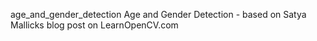 age_and_gender_detection
Age and Gender Detection - based on Satya Mallicks blog post on LearnOpenCV.com
